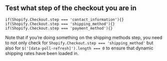 ## Test what step of the checkout you are in

`if(Shopify.Checkout.step === 'contact_information'){}`
`if(Shopify.Checkout.step === 'shipping_method'){}`
`if(Shopify.Checkout.step === 'payment_method'){}`

Note that if you’re doing something on the shipping methods step, you need to not only check for `Shopify.Checkout.step === 'shipping_method'` but also for `$('[data-poll-refresh]').length === 0` to ensure that dynamic shipping rates have been loaded in.

